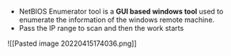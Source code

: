- NetBIOS Enumerator tool is a **GUI based windows tool** used to enumerate the information of the windows remote machine. 
- Pass the IP range to scan and then the work starts

![[Pasted image 20220415174036.png]]